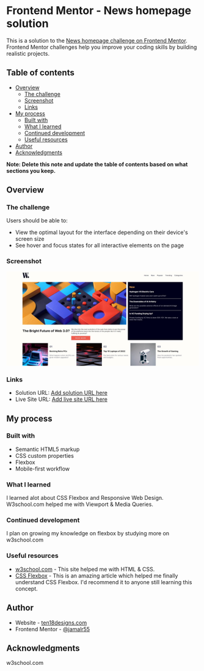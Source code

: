 # Frontend Mentor - News homepage solution

This is a solution to the [News homepage challenge on Frontend Mentor](https://www.frontendmentor.io/challenges/news-homepage-H6SWTa1MFl). Frontend Mentor challenges help you improve your coding skills by building realistic projects.

## Table of contents

- [Overview](#overview)
  - [The challenge](#the-challenge)
  - [Screenshot](#screenshot)
  - [Links](#links)
- [My process](#my-process)
  - [Built with](#built-with)
  - [What I learned](#what-i-learned)
  - [Continued development](#continued-development)
  - [Useful resources](#useful-resources)
- [Author](#author)
- [Acknowledgments](#acknowledgments)

**Note: Delete this note and update the table of contents based on what sections you keep.**

## Overview

### The challenge

Users should be able to:

- View the optimal layout for the interface depending on their device's screen size
- See hover and focus states for all interactive elements on the page

### Screenshot

![](assets/images/screenshot.jpg)

### Links

- Solution URL: [Add solution URL here](https://github.com/jamalr55/News-homepage)
- Live Site URL: [Add live site URL here](https://amazing-druid-2906b7.netlify.app/)

## My process

### Built with

- Semantic HTML5 markup
- CSS custom properties
- Flexbox
- Mobile-first workflow

### What I learned

I learned alot about CSS Flexbox and Responsive Web Design. W3school.com helped me with Viewport & Media Queries.

### Continued development

I plan on growing my knowledge on flexbox by studying more on w3school.com

### Useful resources

- [w3school.com](https://www.w3schools.com/) - This site helped me with HTML & CSS.
- [CSS Flexbox](https://www.w3schools.com/css/css3_flexbox.asp) - This is an amazing article which helped me finally understand CSS Flexbox. I'd recommend it to anyone still learning this concept.

## Author

- Website - [ten18designs.com](https://www.ten18designs.com/)
- Frontend Mentor - [@jamalr55](https://www.frontendmentor.io/profile/jamalr55)

## Acknowledgments

w3school.com
